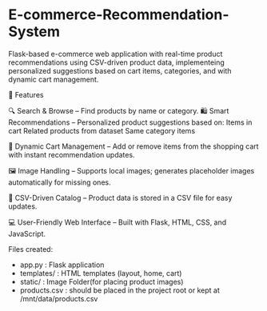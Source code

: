 # E-commerce-Recommendation-System
Flask-based e-commerce web application with real-time product recommendations using CSV-driven product data, implementeing personalized suggestions based on cart items, categories, and with dynamic cart management.

🚀 Features

   🔍 Search & Browse – Find products by name or category.
    🛍️ Smart Recommendations – Personalized product suggestions based on:
            Items in cart
            Related products from dataset
            Same category items

🧾 Dynamic Cart Management – Add or remove items from the shopping cart with instant recommendation updates.

🖼️ Image Handling – Supports local images; generates placeholder images automatically for missing ones.

📂 CSV-Driven Catalog – Product data is stored in a CSV file for easy updates.

💻 User-Friendly Web Interface – Built with Flask, HTML, CSS, and JavaScript.

Files created:
- app.py                : Flask application
- templates/            : HTML templates (layout, home, cart)
- static/               : Image Folder(for placing product images)
- products.csv          : should be placed in the project root or kept at /mnt/data/products.csv
